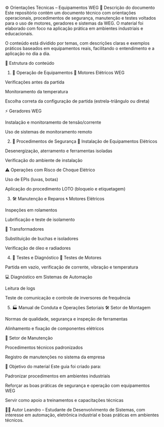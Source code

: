 ⚙️ Orientações Técnicas – Equipamentos WEG
📄 Descrição do documento
Este repositório contém um documento técnico com orientações operacionais, procedimentos de segurança, manutenção e testes voltados para o uso de motores, geradores e sistemas da WEG. O material foi elaborado com foco na aplicação prática em ambientes industriais e educacionais.

O conteúdo está dividido por temas, com descrições claras e exemplos práticos baseados em equipamentos reais, facilitando o entendimento e a aplicação no dia a dia.

🧾 Estrutura do conteúdo
1. 🚀 Operação de Equipamentos
🔌 Motores Elétricos WEG

Verificações antes da partida

Monitoramento da temperatura

Escolha correta da configuração de partida (estrela-triângulo ou direta)

⚡ Geradores WEG

Instalação e monitoramento de tensão/corrente

Uso de sistemas de monitoramento remoto

2. 🛑 Procedimentos de Segurança
🔧 Instalação de Equipamentos Elétricos

Desenergização, aterramento e ferramentas isoladas

Verificação do ambiente de instalação

⚠️ Operações com Risco de Choque Elétrico

Uso de EPIs (luvas, botas)

Aplicação do procedimento LOTO (bloqueio e etiquetagem)

3. 🛠️ Manutenção e Reparos
🌀 Motores Elétricos

Inspeções em rolamentos

Lubrificação e teste de isolamento

🔲 Transformadores

Substituição de buchas e isoladores

Verificação de óleo e radiadores

4. 🧪 Testes e Diagnóstico
🔁 Testes de Motores

Partida em vazio, verificação de corrente, vibração e temperatura

💻 Diagnóstico em Sistemas de Automação

Leitura de logs

Teste de comunicação e controle de inversores de frequência

5. 🏭 Manual de Conduta e Operações Setoriais
🛠️ Setor de Montagem

Normas de qualidade, segurança e inspeção de ferramentas

Alinhamento e fixação de componentes elétricos

🔧 Setor de Manutenção

Procedimentos técnicos padronizados

Registro de manutenções no sistema da empresa

🎯 Objetivo do material
Este guia foi criado para:

Padronizar procedimentos em ambientes industriais

Reforçar as boas práticas de segurança e operação com equipamentos WEG

Servir como apoio a treinamentos e capacitações técnicas

👨‍💻 Autor
Leandro – Estudante de Desenvolvimento de Sistemas, com interesse em automação, eletrônica industrial e boas práticas em ambientes técnicos.

